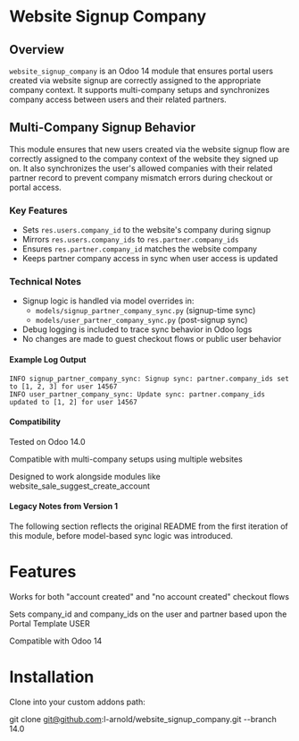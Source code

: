 # Website Signup Company

## Overview

`website_signup_company` is an Odoo 14 module that ensures portal users created via website signup are correctly assigned to the appropriate company context. It supports multi-company setups and synchronizes company access between users and their related partners.

## Multi-Company Signup Behavior

This module ensures that new users created via the website signup flow are correctly assigned to the company context of the website they signed up on. It also synchronizes the user's allowed companies with their related partner record to prevent company mismatch errors during checkout or portal access.

### Key Features

- Sets `res.users.company_id` to the website's company during signup
- Mirrors `res.users.company_ids` to `res.partner.company_ids`
- Ensures `res.partner.company_id` matches the website company
- Keeps partner company access in sync when user access is updated

### Technical Notes

- Signup logic is handled via model overrides in:
  - `models/signup_partner_company_sync.py` (signup-time sync)
  - `models/user_partner_company_sync.py` (post-signup sync)
- Debug logging is included to trace sync behavior in Odoo logs
- No changes are made to guest checkout flows or public user behavior

#### Example Log Output

```text
INFO signup_partner_company_sync: Signup sync: partner.company_ids set to [1, 2, 3] for user 14567
INFO user_partner_company_sync: Update sync: partner.company_ids updated to [1, 2] for user 14567  
```

#### Compatibility
Tested on Odoo 14.0

Compatible with multi-company setups using multiple websites

Designed to work alongside modules like website_sale_suggest_create_account

#### Legacy Notes from Version 1
The following section reflects the original README from the first iteration of this module, before model-based sync logic was introduced.

# Features
Works for both "account created" and "no account created" checkout flows

Sets company_id and company_ids on the user and partner based upon the Portal Template USER

Compatible with Odoo 14

# Installation
Clone into your custom addons path:

git clone git@github.com:l-arnold/website_signup_company.git --branch 14.0

